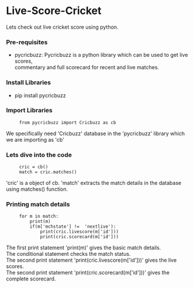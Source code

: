 # Live-Score-Cricket
Lets check out live cricket score using python.

### Pre-requisites

- pycricbuzz: Pycricbuzz is a python library which can be used to get live scores,<br> commentary and full scorecard for recent and live matches.
  
### Install Libraries

- pip install pycricbuzz 

### Import Libraries

         from pycricbuzz import Cricbuzz as cb
         
We specifically need 'Cricbuzz' database in the 'pycricbuzz' library which we are importing as 'cb'

### Lets dive into the code

         cric = cb()
         match = cric.matches()
         
'cric' is a object of cb. 'match' extracts the match details in the database  using matches() function.

### Printing match details

         for m in match:
             print(m)
             if(m['mchstate'] !=  'nextlive'):
                 print(cric.livescore(m['id']))
                 print(cric.scorecard(m['id']))
         
The first print statement 'print(m)' gives the basic match details.<br>
The conditional statement checks the match status.<br>
The second print statement 'print(cric.livescore(m['id']))' gives the live scores.<br>
The second print statement 'print(cric.scorecard(m['id']))' gives the complete scorecard.
